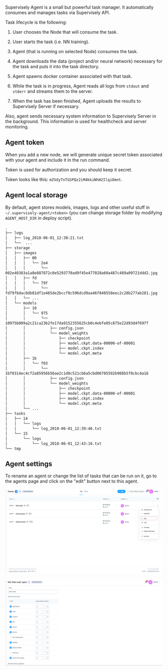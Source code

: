 
Supervisely Agent is a small but powerful task manager. It automatically consumes and manages tasks via Supervisely API.

Task lifecycle is the following:

1. User chooses the Node that will consume the task.

2. User starts the task (i.e. NN training).

3. Agent (that is running on selected Node) consumes the task.

4. Agent downloads the data (project and/or neural network) necessary for the task and puts it into the task directory.

5. Agent spawns docker container associated with that task.

6. While the task is in progress, Agent reads all logs from `stdout` and `stderr` and streams them to the server.

7. When the task has been finished, Agent uploads the results to Supervisely Server if necessary.

Also, agent sends necessary system information to Supervisely Server in the background. This information is used for healthcheck and server monitoring.

## Agent token

When you add a new node, we will generate unique secret token associated with your agent and include it in the run command.

Token is used for authorization and you should keep it secret.

Token looks like this: `mZVdyTnTGSPQz2iM4kkiNhH2IlqiOmnt`.


## Agent local storage

By default, agent stores models, images, logs and other useful stuff in `~/.supervisely-agent/<token>` (you can change storage folder by modifying `AGENT_HOST_DIR` in deploy script).

```
.
├── logs
│   ├── log_2018-06-01_12:38:21.txt
│   └──  ...
├── storage
│   ├── images
│   │   ├── 00
│   │   │   └── 2e4
│   │   │       └── 002e40383a1a8e887872c0e5293770ad9f45e477028a60a487c489a09721ddd2.jpg
│   │   ├── fd
│   │   │   └── 79f
│   │   │       └── fd79f6dac8db81df1e465de2bccf0c596dcd9aa46f840558eec2c28b277ab281.jpg
│   │   └── ...
│   └── models
│       ├── 10
│       │   └── 975
│       │       └── 10975b009a2c21ca23b2fe17da9152355625cb0c4ebfe05c875e22d93d4f697f
│       │           ├── config.json
│       │           └── model_weights
│       │               ├── checkpoint
│       │               ├── model.ckpt.data-00000-of-00001
│       │               ├── model.ckpt.index
│       │               └── model.ckpt.meta
│       ├── 1b
│       │   └── f03
│       │       └── 1bf0314ec4cf2a85956b56ae2c1d8c521cb6a5cbd06705502b988b5f0cbc4a16
│       │           ├── config.json
│       │           └── model_weights
│       │               ├── checkpoint
│       │               ├── model.ckpt.data-00000-of-00001
│       │               ├── model.ckpt.index
│       │               └── model.ckpt.meta
│       └── ...
├── tasks
│   ├── 14
│   │   └── logs
│   │       └── log_2018-06-01_12:39:46.txt
│   └── 15
│       └── logs
│           └── log_2018-06-01_12:43:16.txt
└── tmp

```


## Agent settings

To rename an agent or change the list of tasks that can be run on it, go to the agents page and click on the "edit" button next to this agent.

![](agent_edit_a.png)

![](agent_edit_b.png)
